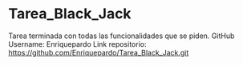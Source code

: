 # Tarea_Black_Jack
Tarea terminada con todas las funcionalidades que se piden.
GitHub Username: Enriquepardo
Link repositorio: https://github.com/Enriquepardo/Tarea_Black_Jack.git
